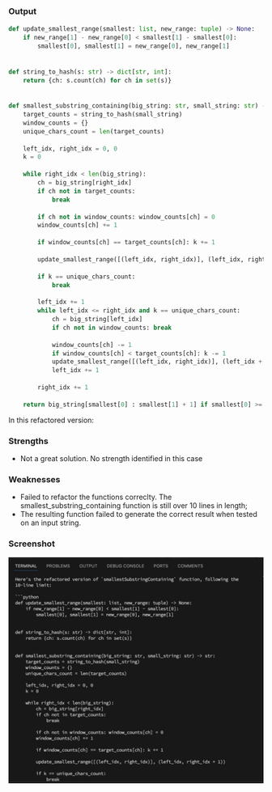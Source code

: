 ### Output

```python
def update_smallest_range(smallest: list, new_range: tuple) -> None:
    if new_range[1] - new_range[0] < smallest[1] - smallest[0]:
        smallest[0], smallest[1] = new_range[0], new_range[1]


def string_to_hash(s: str) -> dict[str, int]:
    return {ch: s.count(ch) for ch in set(s)}


def smallest_substring_containing(big_string: str, small_string: str) -> str:
    target_counts = string_to_hash(small_string)
    window_counts = {}
    unique_chars_count = len(target_counts)

    left_idx, right_idx = 0, 0
    k = 0

    while right_idx < len(big_string):
        ch = big_string[right_idx]
        if ch not in target_counts:
            break

        if ch not in window_counts: window_counts[ch] = 0
        window_counts[ch] += 1

        if window_counts[ch] == target_counts[ch]: k += 1

        update_smallest_range([(left_idx, right_idx)], (left_idx, right_idx + 1))

        if k == unique_chars_count:
            break

        left_idx += 1
        while left_idx <= right_idx and k == unique_chars_count:
            ch = big_string[left_idx]
            if ch not in window_counts: break

            window_counts[ch] -= 1
            if window_counts[ch] < target_counts[ch]: k -= 1
            update_smallest_range([(left_idx, right_idx)], (left_idx + 1, right_idx))
            left_idx += 1

        right_idx += 1

    return big_string[smallest[0] : smallest[1] + 1] if smallest[0] >= 0 else ""
```

In this refactored version:

### Strengths

- Not a great solution. No strength identified in this case

### Weaknesses

- Failed to refactor the functions correclty. The smallest_substring_containing function is still over 10 lines in length;
- The resulting function failed to generate the correct result when tested on an input string.

### Screenshot

![alt text](image.png)
